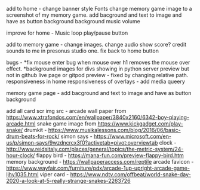 
add to home - 
change banner style
Fonts
change memory game image to a screenshot of my memory game. 
add bacground and text to image and have as button background
background music volume


improve for home - 
Music loop
play/pause button

add to memory game - 
change images.
change audio
show score? 
credit sounds to me in presonus studio one.
fix back to home button


bugs - 
*fix mouse enter bug when mouse over h1 removes the mouse over effect. 
*background images for divs showing in python server preview but not in github live page or gitpod preview - fixed by changing relative path.
responsiveness in home
responsiveness of overlays - add media queery


memory game page -
add bacground and text to image and have as button background







add all card scr
img src - 
arcade wall paper from https://www.xtrafondos.com/en/wallpaper/3840x2160/6342-boy-playing-arcade.html
snake game image from https://www.kickgadget.com/play-snake/
drumkit - https://www.musikalessons.com/blog/2016/06/basic-drum-beats-for-rock/
simon says - https://www.microsoft.com/en-us/p/simon-says/9wzdncrcx3f0?activetab=pivot:overviewtab
clock - http://www.reidsitaly.com/places/general/topics/the-metric-system/24-hour-clock/
flappy bird - https://mana-fun.com/preview-flappy-bird.htm
memory background - https://wallpaperaccess.com/reptile
arcade favicon - https://www.wayfair.com/furniture/pdx/arcade-1up-upright-arcade-game-ljhy1035.html
viper card - https://www.ndtv.com/offbeat/world-snake-day-2020-a-look-at-5-really-strange-snakes-2263726